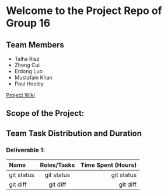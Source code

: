 # Welcome to the Project Repo of Group 16 
## Team Members
- Talha Riaz
- Zheng Cui
- Erdong Luo
- Mustafain Khan
- Paul Hooley

 [Project Wiki](https://github.com/McGill-ECSE321-Fall2019/project-group-16/wiki)
 
 ## Scope of the Project:
 
 
 
 ## Team Task Distribution and Duration
 
 ### Deliverable 1:
 
| Name | Roles/Tasks | Time Spent (Hours) |
| :---         |     :---:      |          ---: |
| git status   | git status     | git status    |
| git diff     | git diff       | git diff      |

